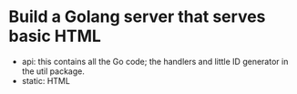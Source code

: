 # Build a Golang server that serves basic HTML

- api: this contains all the Go code; the handlers and little ID generator in the util package.
- static: HTML
